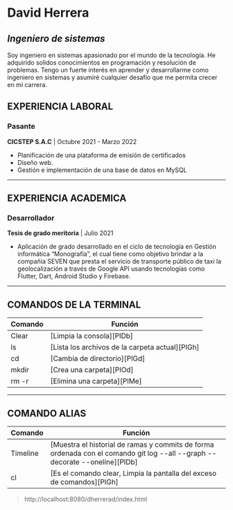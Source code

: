 
# David Herrera
## _Ingeniero de sistemas_

Soy ingeniero en sistemas apasionado por el mundo de la tecnología. He adquirido solidos conocimientos en programación y resolución de problemas. Tengo un fuerte interés en aprender y desarrollarme como ingeniero en sistemas y asumiré cualquier desafío que me permita crecer en mi carrera.

## EXPERIENCIA LABORAL
### Pasante
**CICSTEP S.A.C** | Octubre 2021 - Marzo 2022
- Planificación de una plataforma de emisión de certificados
- Diseño web.
- Gestión e implementación de una base de datos en MySQL

--------------------------------------------------------
## EXPERIENCIA ACADEMICA
### Desarrollador
**Tesis de grado meritoria** | Julio 2021
- Aplicación de grado desarrollado en el ciclo de tecnología en
Gestión informática “Monografía”, el cual tiene como objetivo brindar
a la compañía SEVEN que presta el servicio de transporte público de
taxi la geolocalización a través de Google API usando tecnologías
como Flutter, Dart, Android Studio y Firebase.

------------------------------------------------------


## COMANDOS DE LA TERMINAL

| Comando | Función |
| ------ | ------ |
| Clear | [Limpia la consola][PlDb]                       |
| ls    | [Lista los archivos de la carpeta actual][PlGh] |
| cd    | [Cambia de directorio][PlGd]                    |
| mkdir | [Crea una carpeta][PlOd]                        |
| rm -r | [Elimina una carpeta][PlMe]                     |

---------------------------------------------------------
## COMANDO ALIAS

| Comando | Función |
| ------ | ------ |
| Timeline | [Muestra el historial de ramas y commits de forma ordenada con el comando git log --all --graph --decorate --oneline][PlDb] |
| cl       | [Es el comando clear, Limpia la pantalla del exceso de comandos][PlGh]                                                      

> http://localhost:8080/dherrerad/index.html
> 